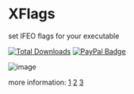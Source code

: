 # XFlags
set IFEO flags for your executable

[![Total Downloads](https://img.shields.io/github/downloads/LuSlower/Ifeo-Utility/total.svg)](https://github.com/LuSlower/Ifeo-Utility/releases) [![PayPal Badge](https://img.shields.io/badge/PayPal-003087?logo=paypal&logoColor=fff&style=flat)](https://paypal.me/eldontweaks) 

![image](https://github.com/user-attachments/assets/9e760685-b134-46ac-ad75-d9e518d8fa0a)

more information: [1](https://hejelylab.github.io/blog/IRC/Persistence-IFEO) [2](https://securityblueteam.medium.com/utilizing-image-file-execution-options-ifeo-for-stealthy-persistence-331bc972554e) [3](https://learn.microsoft.com/en-us/windows-hardware/drivers/debugger/gflags-flag-table)
